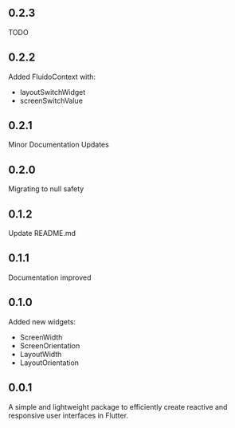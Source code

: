 ## 0.2.3

TODO

## 0.2.2

Added FluidoContext with:
- layoutSwitchWidget
- screenSwitchValue

## 0.2.1

Minor Documentation Updates

## 0.2.0

Migrating to null safety

## 0.1.2

Update README.md

## 0.1.1

Documentation improved

## 0.1.0

Added new widgets:
- ScreenWidth
- ScreenOrientation
- LayoutWidth
- LayoutOrientation

## 0.0.1

A simple and lightweight package to efficiently create reactive and responsive user interfaces in Flutter.
